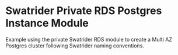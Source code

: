 # Swatrider Private RDS Postgres Instance Module

Example using the private Swatrider RDS module to create a Multi AZ Postgres cluster following Swatrider naming conventions.
